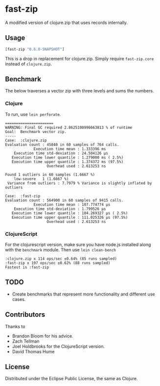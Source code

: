 # fast-zip

A modified version of clojure.zip that uses records internally.

## Usage

```clojure
[fast-zip "0.6.0-SNAPSHOT"]
```

This is a drop in replacement for clojure.zip. Simply require ``fast-zip.core``
instead of ``clojure.zip``.

## Benchmark

The below traverses a vector zip with three levels and sums the numbers.

### Clojure

To run, use ``lein perforate``.

    ======================
    WARNING: Final GC required 2.8625100996663813 % of runtime
    Goal:  Benchmark vector zip.
    -----
    Case:  :clojure.zip
    Evaluation count : 45840 in 60 samples of 764 calls.
                 Execution time mean : 1.333396 ms
        Execution time std-deviation : 24.504126 µs
       Execution time lower quantile : 1.279000 ms ( 2.5%)
       Execution time upper quantile : 1.374372 ms (97.5%)
                       Overhead used : 2.613253 ns

    Found 1 outliers in 60 samples (1.6667 %)
    	low-severe	 1 (1.6667 %)
     Variance from outliers : 7.7979 % Variance is slightly inflated by outliers

    Case:  :fast-zip
    Evaluation count : 564900 in 60 samples of 9415 calls.
                 Execution time mean : 107.774774 µs
        Execution time std-deviation : 1.799526 µs
       Execution time lower quantile : 104.269327 µs ( 2.5%)
       Execution time upper quantile : 111.025326 µs (97.5%)
                       Overhead used : 2.613253 ns

### ClojureScript

For the clojurescript version, make sure you have node.js installed along
with the ``benchmark`` module. Then use ``lein clean-bench``

    :clojure.zip x 114 ops/sec ±0.64% (85 runs sampled)
    :fast-zip x 197 ops/sec ±0.62% (88 runs sampled)
    Fastest is :fast-zip

## TODO

* Create benchmarks that represent more functionality and different use
  cases.

## Contributors

Thanks to

* Brandon Bloom for his advice.
* Zach Tellman
* Joel Holdbrooks for the ClojureScript version.
* David Thomas Hume

## License

Distributed under the Eclipse Public License, the same as Clojure.
